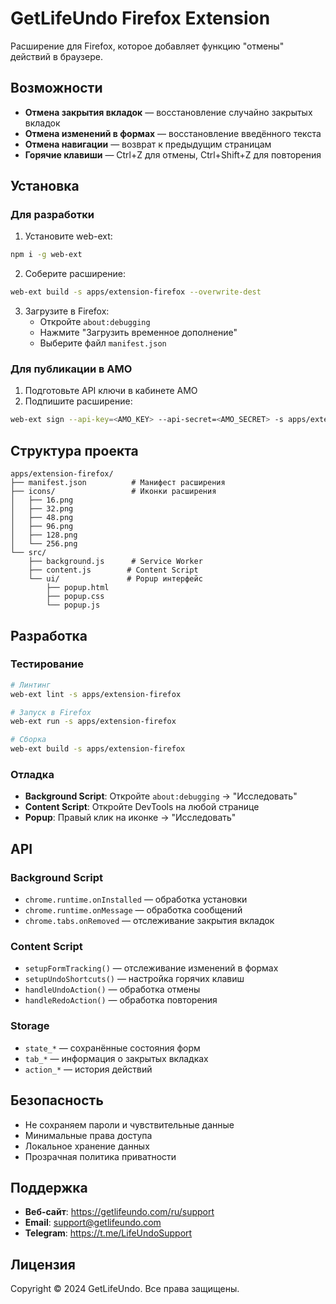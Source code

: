 # GetLifeUndo Firefox Extension

Расширение для Firefox, которое добавляет функцию "отмены" действий в браузере.

## Возможности

- **Отмена закрытия вкладок** — восстановление случайно закрытых вкладок
- **Отмена изменений в формах** — восстановление введённого текста
- **Отмена навигации** — возврат к предыдущим страницам
- **Горячие клавиши** — Ctrl+Z для отмены, Ctrl+Shift+Z для повторения

## Установка

### Для разработки

1. Установите web-ext:
```bash
npm i -g web-ext
```

2. Соберите расширение:
```bash
web-ext build -s apps/extension-firefox --overwrite-dest
```

3. Загрузите в Firefox:
   - Откройте `about:debugging`
   - Нажмите "Загрузить временное дополнение"
   - Выберите файл `manifest.json`

### Для публикации в AMO

1. Подготовьте API ключи в кабинете AMO
2. Подпишите расширение:
```bash
web-ext sign --api-key=<AMO_KEY> --api-secret=<AMO_SECRET> -s apps/extension-firefox
```

## Структура проекта

```
apps/extension-firefox/
├── manifest.json          # Манифест расширения
├── icons/                 # Иконки расширения
│   ├── 16.png
│   ├── 32.png
│   ├── 48.png
│   ├── 96.png
│   ├── 128.png
│   └── 256.png
└── src/
    ├── background.js      # Service Worker
    ├── content.js        # Content Script
    └── ui/               # Popup интерфейс
        ├── popup.html
        ├── popup.css
        └── popup.js
```

## Разработка

### Тестирование

```bash
# Линтинг
web-ext lint -s apps/extension-firefox

# Запуск в Firefox
web-ext run -s apps/extension-firefox

# Сборка
web-ext build -s apps/extension-firefox
```

### Отладка

- **Background Script**: Откройте `about:debugging` → "Исследовать"
- **Content Script**: Откройте DevTools на любой странице
- **Popup**: Правый клик на иконке → "Исследовать"

## API

### Background Script

- `chrome.runtime.onInstalled` — обработка установки
- `chrome.runtime.onMessage` — обработка сообщений
- `chrome.tabs.onRemoved` — отслеживание закрытия вкладок

### Content Script

- `setupFormTracking()` — отслеживание изменений в формах
- `setupUndoShortcuts()` — настройка горячих клавиш
- `handleUndoAction()` — обработка отмены
- `handleRedoAction()` — обработка повторения

### Storage

- `state_*` — сохранённые состояния форм
- `tab_*` — информация о закрытых вкладках
- `action_*` — история действий

## Безопасность

- Не сохраняем пароли и чувствительные данные
- Минимальные права доступа
- Локальное хранение данных
- Прозрачная политика приватности

## Поддержка

- **Веб-сайт**: https://getlifeundo.com/ru/support
- **Email**: support@getlifeundo.com
- **Telegram**: https://t.me/LifeUndoSupport

## Лицензия

Copyright © 2024 GetLifeUndo. Все права защищены.
